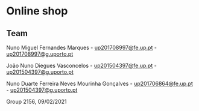 # Online shop

## Team

Nuno Miguel Fernandes Marques - up201708997@fe.up.pt - up201708997@g.uporto.pt

João Nuno Diegues Vasconcelos  - up201504397@fe.up.pt  - up201504397@g.uporto.pt

Nuno Duarte Ferreira Neves Mourinha Gonçalves - up201706864@fe.up.pt - up201504397@g.uporto.pt

Group 2156, 09/02/2021
